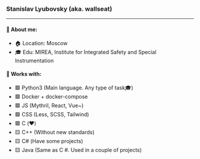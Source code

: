 ### Stanislav Lyubovsky (aka. wallseat)
---
#### 👨 About me:
- 🏠 Location: Moscow
- 🎓 Edu: MIREA, Institute for Integrated Safety and Special Instrumentation

#### 📘 Works with:
- 🟩 Python3 (Main language. Any type of task🎓)
- 🟩 Docker + docker-compose
- 🟩 JS (Mythril, React, Vue~)
- 🟩 CSS (Less, SCSS, Tailwind)
- 🟩 С (♥️)
- 🟨 C++ (Without new standards)
- 🟨 С# (Have some projects)
- 🟨 Java (Same as C #. Used in a couple of projects)
